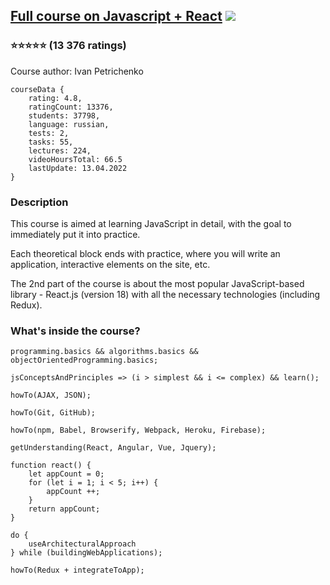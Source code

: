 ## [Full course on Javascript + React](https://www.udemy.com/course/javascript_full/) ![](https://geps.dev/progress/35)
### :star::star::star::star::star: (13 376 ratings)
Course author: Ivan Petrichenko

    courseData {
        rating: 4.8,    
        ratingCount: 13376,
        students: 37798,
        language: russian,
        tests: 2,
        tasks: 55,
        lectures: 224,
        videoHoursTotal: 66.5
        lastUpdate: 13.04.2022
    }

### Description

This course is aimed at learning JavaScript in detail, with the goal to immediately put it into practice.

Each theoretical block ends with practice, where you will write an application, interactive elements on the site, etc.

The 2nd part of the course is about the most popular JavaScript-based library - React.js (version 18) with all the necessary technologies (including Redux).

### What's inside the course?

    programming.basics && algorithms.basics && objectOrientedProgramming.basics;

    jsConceptsAndPrinciples => (i > simplest && i <= complex) && learn();

    howTo(AJAX, JSON);

    howTo(Git, GitHub);

    howTo(npm, Babel, Browserify, Webpack, Heroku, Firebase);

    getUnderstanding(React, Angular, Vue, Jquery);

    function react() {
        let appCount = 0;
        for (let i = 1; i < 5; i++) {
            appCount ++;
        }
        return appCount;
    }

    do {
        useArchitecturalApproach
    } while (buildingWebApplications);

    howTo(Redux + integrateToApp);
